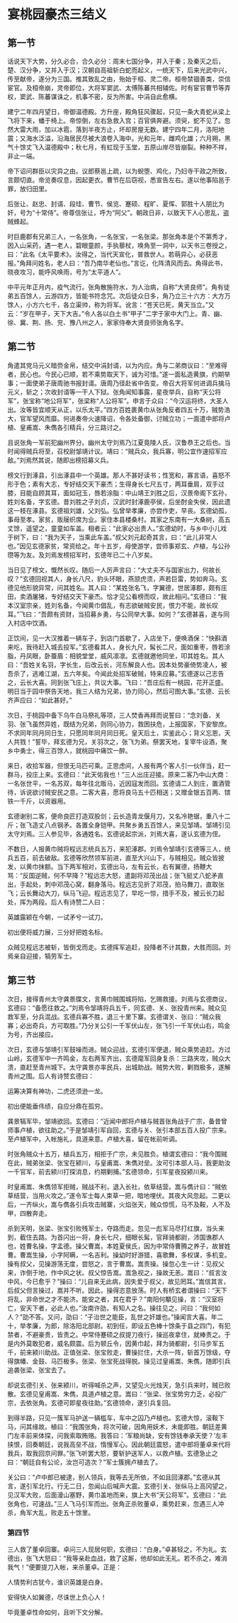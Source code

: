 # 宴桃园豪杰三结义
## 第一节
话说天下大势，分久必合，合久必分：周末七国分争，并入于秦；及秦灭之后，楚、汉分争，又并入于汉；汉朝自高祖斩白蛇而起义，一统天下，后来光武中兴，传至献帝，遂分为三国。推其致乱之由，殆始于桓、灵二帝。桓帝禁锢善类，崇信宦官。及桓帝崩，灵帝即位，大将军窦武、太傅陈蕃共相辅佐。时有宦官曹节等弄权，窦武、陈蕃谋诛之，机事不密，反为所害。中涓自此愈横。

建宁二年四月望日，帝御温德殿。方升座，殿角狂风骤起，只见一条大青蛇从梁上飞将下来，蟠于椅上。帝惊倒，左右急救入宫；百官俱奔避。须臾，蛇不见了。忽然大雷大雨，加以冰雹，落到半夜方止，坏却房屋无数。建宁四年二月，洛阳地震；又海水泛溢，沿海居民尽被大浪卷入海中。光和元年，雌鸡化雄；六月朔，黑气十馀丈飞入温德殿中；秋七月，有虹现于玉堂，五原山岸尽皆崩裂。种种不祥，非止一端。

帝下诏问群臣以灾异之由。议郎蔡邕上疏，以为蜺堕、鸡化，乃妇寺干政之所致，言颇切直。帝览奏叹息，因起更衣。曹节在后窃视，悉宣告左右。遂以他事陷邕于罪，放归田里。

后张让、赵忠、封谞、段珪、曹节、侯览、蹇硕、程旷、夏恽、郭胜十人朋比为奸，号为“十常侍”。帝尊信张让，呼为“阿父”。朝政日非，以致天下人心思乱，盗贼蜂起。

时巨鹿郡有兄弟三人，一名张角，一名张宝，一名张梁。那张角本是个不第秀才，因入山采药，遇一老人，碧眼童颜，手执藜杖，唤角至一洞中，以天书三卷授之，曰：“此名《太平要术》。汝得之，当代天宣化，普救世人。若萌异心，必获恶报。”角拜问姓名，老人曰：“吾乃南华老仙也。”言讫，化阵清风而去。角得此书，晓夜攻习，能呼风唤雨，号为“太平道人”。

中平元年正月内，疫气流行。张角散施符水，为人治病，自称“大贤良师”。角有徒弟五百馀人，云游四方，皆能书符念咒。次后徒众日多，角乃立三十六方：大方万馀人，小方六七千，各立渠帅，称为将军。讹言：“苍天已死，黄天当立。”又云：“岁在甲子，天下大吉。”令人各以白土书“甲子”二字于家中大门上。青、幽、徐、冀、荆、扬、兖、豫八州之人，家家侍奉大贤良师张角名字。

## 第二节
角遣其党马元义暗赍金帛，结交中涓封谞，以为内应。角与二弟商议曰：“至难得者，民心也。今民心已顺，若不乘势取天下，诚为可惜。”遂一面私造黄旗，约期举事；一面使弟子唐周驰书报封谞。唐周乃径赴省中告变。帝召大将军何进调兵擒马元义，斩之；次收封谞等一干人下狱。张角闻知事露，星夜举兵，自称“天公将军”，张宝称“地公将军”，张梁称“人公将军”。申言于众曰：“今汉运将终，大圣人出。汝等皆宜顺天从正，以乐太平。”四方百姓裹黄巾从张角反者四五十万，贼势浩大，官军望风而靡。何进奏帝火速降诏，令各处备御，讨贼立功；一面遣中郎将卢植、皇甫嵩、朱儁各引精兵，分三路讨之。

且说张角一军前犯幽州界分。幽州太守刘焉乃江夏竟陵人氏，汉鲁恭王之后也。当时闻得贼兵将至，召校尉邹靖计议。靖曰：“贼兵众，我兵寡，明公宜作速招军应敌。”刘焉然其说，随即出榜招募义兵。

榜文行到涿县，引出涿县中一个英雄。那人不甚好读书；性宽和，寡言语，喜怒不形于色；素有大志，专好结交天下豪杰；生得身长七尺五寸，两耳垂肩，双手过膝，目能自顾其耳，面如冠玉，唇若涂脂：中山靖王刘胜之后，汉景帝阁下玄孙，姓刘名备，字玄德。昔刘胜之子刘贞，汉武时封涿鹿亭侯，后坐酎金失侯，因此遗这一枝在涿县。玄德祖刘雄，父刘弘。弘曾举孝廉，亦尝作吏，早丧。玄德幼孤，事母至孝。家贫，贩屦织席为业。家住本县楼桑村。其家之东南有一大桑树，高五丈馀，遥望之，童童如车盖。相者云：“此家必出贵人。”玄德幼时，与乡中小儿戏于树下，曰：“我为天子，当乘此车盖。”叔父刘元起奇其言，曰：“此儿非常人也。”因见玄德家贫，常资给之。年十五岁，母使游学，尝师事郑玄、卢植，与公孙瓒等为友。及刘焉发榜招军时，玄德年已二十八岁矣。

当日见了榜文，慨然长叹。随后一人厉声言曰：“大丈夫不与国家出力，何故长叹？”玄德回视其人，身长八尺，豹头环眼，燕颔虎须，声若巨雷，势如奔马。玄德见他形貌异常，问其姓名。其人曰：“某姓张名飞，字翼德，世居涿郡，颇有庄田，卖酒屠猪，专好结交天下豪杰。恰才见公看榜而叹，故此相问。”玄德曰：“我本汉室宗亲，姓刘名备，今闻黄巾倡乱，有志欲破贼安民，恨力不能，故长叹耳。”飞曰：“吾颇有资财，当招募乡勇，与公同举大事。如何？”玄德甚喜，遂与同入村店中饮酒。

正饮间，见一大汉推着一辆车子，到店门首歇了，入店坐下，便唤酒保：“快斟酒来吃，我待赶入城去投军。”玄德看其人，身长九尺，髯长二尺，面如重枣，唇若涂脂，丹凤眼，卧蚕眉：相貌堂堂，威风凛凛。玄德就邀他同坐，叩其姓名。其人曰：“吾姓关名羽，字长生，后改云长，河东解良人也。因本处势豪倚势凌人，被吾杀了，逃难江湖，五六年矣。今闻此处招军破贼，特来应募。”玄德遂以己志告之，云长大喜。同到张飞庄上，共议大事。飞曰：“吾庄后有一桃园，花开正盛。明日当于园中祭告天地，我三人结为兄弟，协力同心，然后可图大事。”玄德、云长齐声应曰：“如此甚好。”

次日，于桃园中备下乌牛白马祭礼等项，三人焚香再拜而说誓曰：“念刘备、关羽、张飞虽然异姓，既结为兄弟，则同心协力，救困扶危，上报国家，下安黎庶。不求同年同月同日生，只愿同年同月同日死。皇天后土，实鉴此心；背义忘恩，天人共戮！”誓毕，拜玄德为兄，关羽次之，张飞为弟。祭罢天地，复宰牛设酒，聚乡中勇士，得三百馀人，就桃园中痛饮一醉。

来日，收拾军器，但恨无马匹可乘。正思虑间，人报有两个客人引一伙伴当，赶一群马，投庄上来。玄德曰：“此天佑我也！”三人出庄迎接。原来二客乃中山大商：一名张世平，一名苏双，每年往北贩马，近因寇发而回。玄德请二人到庄，置酒管待，诉说欲讨贼安民之意。二客大喜，愿将良马五十匹相送；又赠金银五百两、镔铁一千斤，以资器用。

玄德谢别二客，便命良匠打造双股剑；云长造青龙偃月刀，又名冷艳锯，重八十二斤；张飞造丈八点钢矛。各置全身铠甲。共聚乡勇五百馀人，来见邹靖。邹靖引见太守刘焉。三人参见毕，各通姓名。玄德说起宗派，刘焉大喜，遂认玄德为侄。

不数日，人报黄巾贼将程远志统兵五万，来犯涿郡。刘焉令邹靖引玄德等三人，统兵五百，前去破敌。玄德等欣然领军前进，直至大兴山下，与贼相见。贼众皆披发，以黄巾抹额。当下两军相对，玄德出马，左有云长，右有翼德，扬鞭大骂：“反国逆贼，何不早降？”程远志大怒，遣副将邓茂出战；张飞挺丈八蛇矛直出，手起处，刺中邓茂心窝，翻身落马。程远志见折了邓茂，拍马舞刀，直取张飞；云长舞动大刀，纵马飞迎。程远志见了，早吃一惊，措手不及，被云长刀起处，挥为两段。后人有诗赞二人曰：

英雄露颖在今朝，一试矛兮一试刀。

初出便将威力展，三分好把姓名标。

众贼见程远志被斩，皆倒戈而走。玄德挥军追赶，投降者不计其数，大胜而回。刘焉亲自迎接，犒劳军士。

## 第三节
次日，接得青州太守龚景牒文，言黄巾贼围城将陷，乞赐救援。刘焉与玄德商议，玄德曰：“备愿往救之。”刘焉令邹靖将兵五千，同玄德、关、张投青州来。贼众见救军至，分兵混战。玄德兵寡不胜，退三十里下寨。玄德谓关、张曰：“贼众我寡；必出奇兵，方可取胜。”乃分关公引一千军伏山左，张飞引一千军伏山右，鸣金为号，齐出接应。

次日，玄德与邹靖引军鼓噪而进。贼众迎战，玄德引军便退，贼众乘势追赶。方过山岭，玄德军中一齐鸣金，左右两军齐出，玄德麾军回身复杀：三路夹攻，贼众大溃，直赶至青州城下。太守龚景亦率民兵，出城助战。贼势大败，剿戮极多，遂解青州之围。后人有诗赞玄德曰：

运筹决算有神功，二虎还须逊一龙。

初出便能垂伟绩，自应分鼎在孤穷。

龚景犒军毕，邹靖欲回。玄德曰：“近闻中郎将卢植与贼首张角战于广宗，备昔曾师事卢植，欲往助之。”于是邹靖引军自回，玄德与关、张引本部五百人投广宗来。至卢植军中，入帐施礼，具道来意。卢植大喜，留在帐前听调。

时张角贼众十五万，植兵五万，相拒于广宗，未见胜负。植谓玄德曰：“我今围贼在此，贼弟张梁、张宝在颍川，与皇甫嵩、朱儁对垒。汝可引本部人马，我更助汝一千官军，前去颍川打探消息，约期剿捕。”玄德领命，引军星夜投颍川来。

时皇甫嵩、朱儁领军拒贼，贼战不利，退入长社，依草结营。嵩与儁计曰：“贼依草结营，当用火攻之。”遂令军士每人束草一把，暗地埋伏。其夜大风忽起。二更以后，一齐纵火，嵩与儁各引兵攻击贼寨，火焰张天，贼众惊慌，马不及鞍，人不及甲，四散奔走。

杀到天明，张梁、张宝引败残军士，夺路而走。忽见一彪军马尽打红旗，当头来到，截住去路。为首闪出一将，身长七尺，细眼长髯，官拜骑都尉，沛国谯郡人也，姓曹名操，字孟德。操父曹嵩，本姓夏侯氏，因为中常侍曹腾之养子，故冒姓曹。曹嵩生操，小字阿瞒，一名吉利。操幼时好游猎，喜歌舞，多权谋，多机变。操有叔父，见操游荡无度，尝怒之，言于曹嵩。嵩责操。操忽心生一计：见叔父来，诈倒于地，作中风之状。叔父惊告嵩。嵩急视之，操故无恙。嵩曰：“叔言汝中风，今已愈乎？”操曰：“儿自来无此病，因失爱于叔父，故见罔耳。”嵩信其言，后叔父但言操过，嵩并不听。因此，操得恣意放荡。时人有桥玄者谓操曰：“天下将乱，非命世之才不能济。能安之者，其在君乎？”南阳何顒见操，言：“汉室将亡，安天下者，必此人也。”汝南许劭，有知人之名。操往见之，问曰：“我何如人？”劭不答。又问，劭曰：“子治世之能臣，乱世之奸雄也。”操闻言大喜。年二十，举孝廉，为郎，除洛阳北部尉。初到任，即设五色棒十馀条于县之四门，有犯禁者，不避豪贵，皆责之。中常侍蹇硕之叔提刀夜行，操巡夜拿住，就棒责之。于是内外莫敢犯者，威名颇震。后为顿丘令，因黄巾起，拜为骑都尉，引马步军五千，前来颍川助战。正值张梁、张宝败走，曹操拦住，大杀一阵，斩首万馀级，夺得旗幡、金鼓、马匹极多。张梁、张宝死战得脱。操见过皇甫嵩、朱儁，随即引兵追袭张梁、张宝去了。

却说玄德引关、张来颍川，听得喊杀之声，又望见火光烛天，急引兵来时，贼已败散。玄德见皇甫嵩、朱儁，具道卢植之意。嵩曰：“张梁、张宝势穷力乏，必投广宗，去依张角。玄德可即星夜往助。”玄德领命，遂引兵复回。

到得半路，只见一簇军马护送一辆槛车，车中之囚乃卢植也。玄德大惊，滚鞍下马，问其缘故。植曰：“我围张角，将次可破，因角用妖术，未能即胜。朝廷差黄门左丰前来体探，问我索取贿赂。我答曰：‘军粮尚缺，安有馀钱奉承天使？’左丰挟恨，回奏朝廷，说我高垒不战，惰慢军心。因此朝廷震怒，遣中郎将董卓来代将我兵，取我回京问罪。”张飞听罢大怒，要斩护送军人，以救卢植。玄德急止之曰：“朝廷自有公论，汝岂可造次？”军士簇拥卢植去了。

关公曰：“卢中郎已被逮，别人领兵，我等去无所依，不如且回涿郡。”玄德从其言，遂引军北行。行无二日，忽闻山后喊声大震。玄德引关、张纵马上高冈望之，见汉军大败，后面漫山塞野，黄巾盖地而来，旗上大书“天公将军”。玄德曰：“此张角也，可速战。”三人飞马引军而出。张角正杀败董卓，乘势赶来，忽遇三人冲杀，角军大乱，败走五十馀里。

### 第四节
三人救了董卓回寨。卓问三人现居何职，玄德曰：“白身。”卓甚轻之，不为礼。玄德出，张飞大怒曰：“我等亲赴血战，救了这厮，他却如此无礼。若不杀之，难消我气！”便要提刀入帐，来杀董卓。正是：

人情势利古犹今，谁识英雄是白身。

安得快人如翼德，尽诛世上负心人！

毕竟董卓性命如何，且听下文分解。